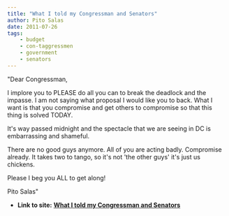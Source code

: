 ```yaml
---
title: "What I told my Congressman and Senators"
author: Pito Salas
date: 2011-07-26
tags:
    - budget
    - con-taggressmen
    - government
    - senators
---
```


"Dear Congressman,

I implore you to PLEASE do all you can to break the deadlock and the impasse.
I am not saying what proposal I would like you to back. What I want is that
you compromise and get others to compromise so that this thing is solved
TODAY.

It's way passed midnight and the spectacle that we are seeing in DC is
embarrassing and shameful.

There are no good guys anymore. All of you are acting badly. Compromise
already. It takes two to tango, so it's not 'the other guys' it's just us
chickens.

Please I beg you ALL to get along!

Pito Salas"


* **Link to site:** **[What I told my Congressman and Senators](None)**
